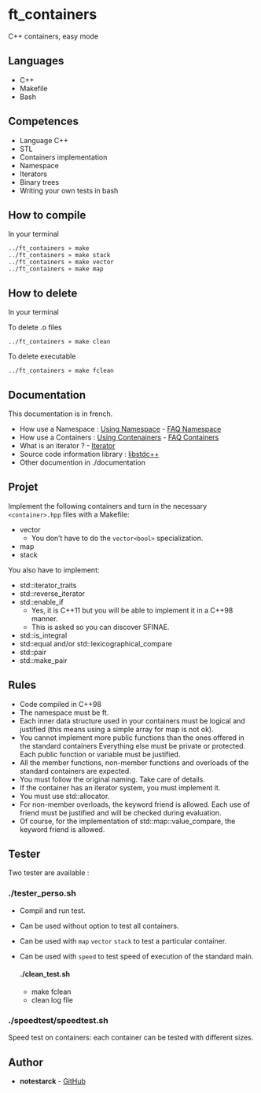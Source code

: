 # ft_containers

C++ containers, easy mode

## Languages

* C++
* Makefile
* Bash

## Competences

* Language C++
* STL
* Containers implementation
* Namespace
* Iterators
* Binary trees
* Writing your own tests in bash

## How to compile

In your terminal
```
../ft_containers » make
../ft_containers » make stack
../ft_containers » make vector
../ft_containers » make map
```

## How to delete

In your terminal

To delete .o files
```
../ft_containers » make clean
```

To delete executable
```
../ft_containers » make fclean
```
## Documentation

This documentation is in french.

- How use a Namespace : [Using Namespace](https://learn.microsoft.com/fr-fr/cpp/cpp/namespaces-cpp?view=msvc-170) - [FAQ Namespace](https://cpp.developpez.com/faq/cpp/?page=Les-namespaces)
- How use a Containers : [Using Contenainers](https://learn.microsoft.com/fr-fr/cpp/standard-library/stl-containers?view=msvc-170) - [FAQ Containers](https://cpp.developpez.com/faq/cpp/?page=Conteneurs)
- What is an iterator ? - [Iterator](https://ec56229aec51f1baff1d-185c3068e22352c56024573e929788ff.ssl.cf1.rackcdn.com/attachments/original/0/9/9/002752099.pdf)
- Source code information library : [libstdc++](https://www.deepl.com/translator#fr/en/librairie%20d'information%20sur%20le%20code%20source)
- Other documention in ./documentation

## Projet

Implement the following containers and turn in the necessary `<container>.hpp` files with a Makefile:
- vector
	- You don’t have to do the `vector<bool>` specialization.
- map
- stack

You also have to implement:
- std::iterator_traits
- std::reverse_iterator
- std::enable_if
	- Yes, it is C++11 but you will be able to implement it in a C++98 manner.
	- This is asked so you can discover SFINAE.
- std::is_integral
- std::equal and/or std::lexicographical_compare
- std::pair
- std::make_pair

## Rules

- Code compiled in C++98
- The namespace must be ft.
- Each inner data structure used in your containers must be logical and justified (this means using a simple array for map is not ok).
- You cannot implement more public functions than the ones offered in the standard containers Everything else must be private or protected. Each public function or variable must be justified.
- All the member functions, non-member functions and overloads of the standard containers are expected.
- You must follow the original naming. Take care of details.
- If the container has an iterator system, you must implement it.
- You must use std::allocator.
- For non-member overloads, the keyword friend is allowed. Each use of friend must be justified and will be checked during evaluation.
- Of course, for the implementation of std::map::value_compare, the keyword friend is allowed.

## Tester

Two tester are available :

### ./tester_perso.sh 

- Compil and run test.
- Can be used without option to test all containers.
- Can be used with `map` `vector` `stack` to test a particular container.
- Can be used with `speed` to test speed of execution of the standard main.

	#### ./clean_test.sh
	
	- make fclean
	- clean log file

### ./speedtest/speedtest.sh

Speed test on containers: each container can be tested with different sizes.

## Author

* **notestarck** - [GitHub](https://github.com/notestarck)